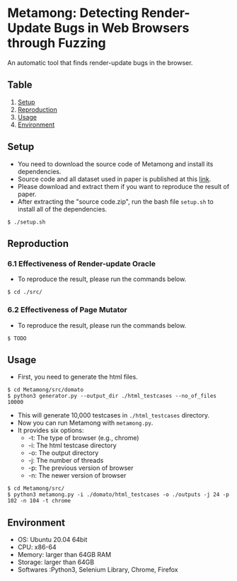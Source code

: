 # Metamong: Detecting Render-Update Bugs in Web Browsers through Fuzzing

An automatic tool that finds render-update bugs in the browser.

## Table                                                                                     
1. [Setup](#Setup)
2. [Reproduction](#Reproduction)
3. [Usage](#Usage)
4. [Environment](#Environment)

## Setup
- You need to download the source code of Metamong and install its dependencies.
- Source code and all dataset used in paper is published at this [link](https://figshare.com/s/05656422846b31f368fc).
- Please download and extract them if you want to reproduce the result of paper.
- After extracting the "source code.zip", run the bash file `setup.sh` to install all of the dependencies.

```shell
$ ./setup.sh
```

## Reproduction

### 6.1 Effectiveness of Render-update Oracle
- To reproduce the result, please run the commands below.
```shell
$ cd ./src/
```

### 6.2 Effectiveness of Page Mutator
- To reproduce the result, please run the commands below.
```shell
$ TODO
```

## Usage
- First, you need to generate the html files.

```shell
$ cd Metamong/src/domato
$ python3 generator.py --output_dir ./html_testcases --no_of_files 10000
```
* This will generate 10,000 testcases in `./html_testcases` directory. 
* Now you can run Metamong with `metamong.py`.
* It provides six options:
  * -t: The type of browser (e.g., chrome)
  * -i: The html testcase directory
  * -o: The output directory
  * -j: The number of threads
  * -p: The previous version of browser
  * -n: The newer version of browser

```shell
$ cd Metamong/src/
$ python3 metamong.py -i ./domato/html_testcases -o ./outputs -j 24 -p 102 -n 104 -t chrome
```

## Environment
- OS: Ubuntu 20.04 64bit
- CPU: x86-64
- Memory: larger than 64GB RAM
- Storage: larger than 64GB
- Softwares :Python3, Selenium Library, Chrome, Firefox
